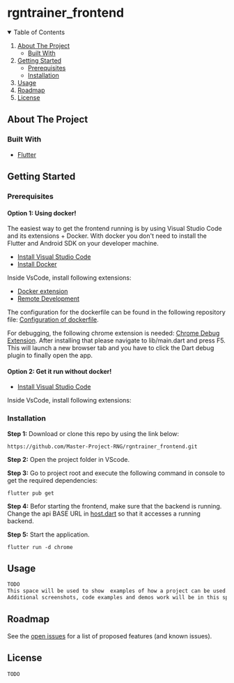 # rgntrainer_frontend

<!-- TABLE OF CONTENTS -->
<details open="open">
  <summary>Table of Contents</summary>
  <ol>
    <li>
      <a href="#about-the-project">About The Project</a>
      <ul>
        <li><a href="#built-with">Built With</a></li>
      </ul>
    </li>
    <li>
      <a href="#getting-started">Getting Started</a>
      <ul>
        <li><a href="#prerequisites">Prerequisites</a></li>
        <li><a href="#installation">Installation</a></li>
      </ul>
    </li>
    <li><a href="#usage">Usage</a></li>
    <li><a href="#roadmap">Roadmap</a></li>
    <li><a href="#license">License</a></li>
  </ol>
</details>

## About The Project

### Built With

* [Flutter](https://flutter.dev/)


## Getting Started

### Prerequisites
#### Option 1: Using docker!
The easiest way to get the frontend running is by using Visual Studio Code and its extensions + Docker. With docker you don't need to install the Flutter and Android SDK on your developer machine.

* [Install Visual Studio Code](https://code.visualstudio.com/) 
* [Install Docker](https://www.docker.com/products/docker-desktop)

Inside VsCode, install following extensions:
* [Docker extension](https://marketplace.visualstudio.com/items?itemName=ms-azuretools.vscode-docker)
* [Remote Development](https://marketplace.visualstudio.com/items?itemName=ms-vscode-remote.vscode-remote-extensionpack)


The configuration for the dockerfile can be found in the following repository file:
[Configuration of dockerfile](.devcontainer/devcontainer.json).

For debugging, the following chrome extension is needed:
[Chrome Debug Extension](https://chrome.google.com/webstore/detail/dart-debug-extension/eljbmlghnomdjgdjmbdekegdkbabckhm).
After installing that please navigate to lib/main.dart and press F5. This will launch a new browser tab and you have to click the Dart debug plugin to finally open the app.

#### Option 2: Get it run without docker!
* [Install Visual Studio Code](https://code.visualstudio.com/) 

Inside VsCode, install following extensions:

### Installation

**Step 1:**
Download or clone this repo by using the link below:

```
https://github.com/Master-Project-RNG/rgntrainer_frontend.git
```

**Step 2:**
Open the project folder in VScode. 



**Step 3:**
Go to project root and execute the following command in console to get the required dependencies: 

```
flutter pub get 
```


**Step 4:**
Befor starting the frontend, make sure that the backend is running. Change the api BASE URL in [host.dart](lib/host.dart) so that it accesses a running backend.



**Step 5:**
Start the application. 

```
flutter run -d chrome
```



<!-- USAGE EXAMPLES -->
## Usage
```sh
TODO
This space will be used to show  examples of how a project can be used. 
Additional screenshots, code examples and demos work will be in this space. 
```

<!-- ROADMAP -->
## Roadmap
See the [open issues](https://github.com/Master-Project-RNG/rgntrainer_frontend/issues) for a list of proposed features (and known issues).

<!-- LICENSE -->
## License
```sh
TODO
```
